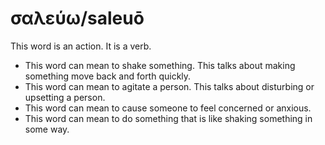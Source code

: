 # σαλεύω/saleuō
This word is an action. It is a verb.

* This word can mean to shake something. This talks about making something move back and forth quickly.
* This word can mean to agitate a person. This talks about disturbing or upsetting a person.
* This word can mean to cause someone to feel concerned or anxious.
* This word can mean to do something that is like shaking something in some way. 
